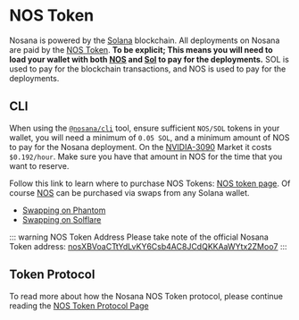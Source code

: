 # NOS Token

Nosana is powered by the [Solana](https://solana.com/) blockchain. All deployments on Nosana are paid by the [NOS Token](https://nosana.com/token/). **To be explicit; This means you will need to load your wallet with both [NOS](https://nosana.com/token/) and [Sol](https://solana.com/) to pay for the deployments.** SOL is used to pay for the blockchain transactions, and NOS is used to pay for the deployments.

## CLI

When using the [`@nosana/cli`](https://github.com/nosana-ci/nosana-cli) tool, ensure sufficient `NOS/SOL` tokens in your wallet, you will need a minimum of `0.05 SOL`, and a minimum amount of NOS to pay for the Nosana deployment. On the [NVIDIA-3090](https://dashboard.nosana.com/markets/CA5pMpqkYFKtme7K31pNB1s62X2SdhEv1nN9RdxKCpuQ) Market it costs `$0.192/hour`. Make sure you have that amount in NOS for the time that you want to reserve.

Follow this link to learn where to purchase NOS Tokens: [NOS token page](https://nosana.com/token/). Of course [NOS](https://nosana.com/token/) can be purchased via swaps from any Solana wallet.

- [Swapping on Phantom](https://help.phantom.com/hc/en-us/articles/6048249796243-Phantom-Swapper-FAQ)
- [Swapping on Solflare](https://academy.solflare.com/guides/how-to-swap-tokens/)

::: warning NOS Token Address
Please take note of the official Nosana Token address: [nosXBVoaCTtYdLvKY6Csb4AC8JCdQKKAaWYtx2ZMoo7](https://explorer.solana.com/address/nosXBVoaCTtYdLvKY6Csb4AC8JCdQKKAaWYtx2ZMoo7)
:::

## Token Protocol

To read more about how the Nosana NOS Token protocol, please continue reading the [NOS Token Protocol Page](./../protocols/token.md)
